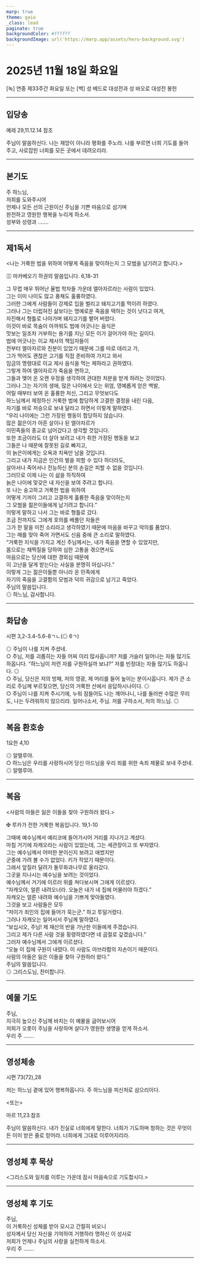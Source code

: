 ```yaml
---
marp: true
theme: gaia
_class: lead
paginate: true
backgroundColor: #ffffff
backgroundImage: url('https://marp.app/assets/hero-background.svg')
---
```


# 2025년 11월 18일 화요일

[녹] 연중 제33주간 화요일 또는 [백] 성 베드로 대성전과 성 바오로 대성전 봉헌  




---

## 입당송

예레 29,11.12.14 참조

주님이 말씀하신다. 나는 재앙이 아니라 평화를 주노라. 나를 부르면 너희 기도를 들어 주고, 사로잡힌 너희를 모든 곳에서 데려오리라.  
  


---

## 본기도

주 하느님,  
저희를 도와주시어  
언제나 모든 선의 근원이신 주님을 기쁜 마음으로 섬기며  
완전하고 영원한 행복을 누리게 하소서.  
성부와 성령과 …….  
  


---

## 제1독서

<나는 거룩한 법을 위하여 어떻게 죽음을 맞이하는지 그 모범을 남기려고 합니다.>

▥ 마카베오기 하권의 말씀입니다. 6,18-31

그 무렵 매우 뛰어난 율법 학자들 가운데 엘아자르라는 사람이 있었다.  
그는 이미 나이도 많고 풍채도 훌륭하였다.  
그러한 그에게 사람들이 강제로 입을 벌리고 돼지고기를 먹이려 하였다.  
그러나 그는 더럽혀진 삶보다는 명예로운 죽음을 택하는 것이 낫다고 여겨,  
자진해서 형틀로 나아가며 돼지고기를 뱉어 버렸다.  
이것이 바로 목숨이 아까워도 법에 어긋나는 음식은  
맛보는 일조차 거부하는 용기를 지닌 모든 이가 걸어가야 하는 길이다.  
법에 어긋나는 이교 제사의 책임자들이  
전부터 엘아자르와 친분이 있었기 때문에 그를 따로 데리고 가,  
그가 먹어도 괜찮은 고기를 직접 준비하여 가지고 와서  
임금의 명령대로 이교 제사 음식을 먹는 체하라고 권하였다.  
그렇게 하여 엘아자르가 죽음을 면하고,  
그들과 맺어 온 오랜 우정을 생각하여 관대한 처분을 받게 하려는 것이었다.  
그러나 그는 자기의 생애, 많은 나이에서 오는 위엄, 영예롭게 얻은 백발,  
어릴 때부터 보여 온 훌륭한 처신, 그리고 무엇보다도  
하느님께서 제정하신 거룩한 법에 합당하게 고결한 결정을 내린 다음,  
자기를 바로 저승으로 보내 달라고 하면서 이렇게 말하였다.  
“우리 나이에는 그런 가장된 행동이 합당하지 않습니다.  
많은 젊은이가 아흔 살이나 된 엘아자르가  
이민족들의 종교로 넘어갔다고 생각할 것입니다.  
또한 조금이라도 더 살아 보려고 내가 취한 가장된 행동을 보고  
그들은 나 때문에 잘못된 길로 빠지고,  
이 늙은이에게는 오욕과 치욕만 남을 것입니다.  
그리고 내가 지금은 인간의 벌을 피할 수 있다 하더라도,  
살아서나 죽어서나 전능하신 분의 손길은 피할 수 없을 것입니다.  
그러므로 이제 나는 이 삶을 하직하여  
늙은 나이에 맞갖은 내 자신을 보여 주려고 합니다.  
또 나는 숭고하고 거룩한 법을 위하여  
어떻게 기꺼이 그리고 고결하게 훌륭한 죽음을 맞이하는지  
그 모범을 젊은이들에게 남기려고 합니다.”  
이렇게 말하고 나서 그는 바로 형틀로 갔다.  
조금 전까지도 그에게 호의를 베풀던 자들은  
그가 한 말을 미친 소리라고 생각하였기 때문에 마음을 바꾸고 악의를 품었다.  
그는 매를 맞아 죽어 가면서도 신음 중에 큰 소리로 말하였다.  
“거룩한 지식을 가지고 계신 주님께서는, 내가 죽음을 면할 수 있었지만,  
몸으로는 채찍질을 당하여 심한 고통을 겪으면서도  
마음으로는 당신에 대한 경외심 때문에  
이 고난을 달게 받는다는 사실을 분명히 아십니다.”  
이렇게 그는 젊은이들뿐 아니라 온 민족에게  
자기의 죽음을 고결함의 모범과 덕의 귀감으로 남기고 죽었다.  
주님의 말씀입니다.  
◎ 하느님, 감사합니다.  
  


---

## 화답송

시편 3,2-3.4-5.6-8ㄱㄴ(◎ 6ㄱ)

◎ 주님이 나를 지켜 주셨네.  
○ 주님, 저를 괴롭히는 자들 어찌 이리 많사옵니까? 저를 거슬러 일어나는 자들 많기도 하옵니다. “하느님이 저런 자를 구원하실까 보냐?” 저를 빈정대는 자들 많기도 하옵니다. ◎  
○ 주님, 당신은 저의 방패, 저의 영광, 제 머리를 들어 높이는 분이시옵니다. 제가 큰 소리로 주님께 부르짖으면, 당신의 거룩한 산에서 응답하시나이다. ◎  
○ 주님이 나를 지켜 주시기에, 누워 잠들어도 나는 깨어나니, 나를 둘러싼 수많은 무리도, 나는 두려워하지 않으리라. 일어나소서, 주님. 저를 구하소서, 저의 하느님. ◎  
  


---

## 복음 환호송

1요한 4,10

◎ 알렐루야.  
○ 하느님은 우리를 사랑하시어 당신 아드님을 우리 죄를 위한 속죄 제물로 보내 주셨네.  
◎ 알렐루야.  
  


---

## 복음

<사람의 아들은 잃은 이들을 찾아 구원하러 왔다.>

✠ 루카가 전한 거룩한 복음입니다. 19,1-10

그때에 예수님께서 예리코에 들어가시어 거리를 지나가고 계셨다.  
마침 거기에 자캐오라는 사람이 있었는데, 그는 세관장이고 또 부자였다.  
그는 예수님께서 어떠한 분이신지 보려고 애썼지만  
군중에 가려 볼 수가 없었다. 키가 작았기 때문이다.  
그래서 앞질러 달려가 돌무화과나무로 올라갔다.  
그곳을 지나시는 예수님을 보려는 것이었다.  
예수님께서 거기에 이르러 위를 쳐다보시며 그에게 이르셨다.  
“자캐오야, 얼른 내려오너라. 오늘은 내가 네 집에 머물러야 하겠다.”  
자캐오는 얼른 내려와 예수님을 기쁘게 맞아들였다.  
그것을 보고 사람들은 모두  
“저이가 죄인의 집에 들어가 묵는군.” 하고 투덜거렸다.  
그러나 자캐오는 일어서서 주님께 말하였다.  
“보십시오, 주님! 제 재산의 반을 가난한 이들에게 주겠습니다.  
그리고 제가 다른 사람 것을 횡령하였다면 네 곱절로 갚겠습니다.”  
그러자 예수님께서 그에게 이르셨다.  
“오늘 이 집에 구원이 내렸다. 이 사람도 아브라함의 자손이기 때문이다.  
사람의 아들은 잃은 이들을 찾아 구원하러 왔다.”  
주님의 말씀입니다.  
◎ 그리스도님, 찬미합니다.  
  


---

## 예물 기도

주님,  
지극히 높으신 주님께 바치는 이 예물을 굽어보시어  
저희가 오롯이 주님을 사랑하며 살다가 영원한 생명을 얻게 하소서.  
우리 주 …….  
  


---

## 영성체송

시편 73(72),28

저는 하느님 곁에 있어 행복하옵니다. 주 하느님을 피신처로 삼으리이다.  
  
<또는>  
  
마르 11,23.참조  
  
주님이 말씀하신다. 내가 진실로 너희에게 말한다. 너희가 기도하며 청하는 것은 무엇이든 이미 받은 줄로 믿어라. 너희에게 그대로 이루어지리라.  


---

## 영성체 후 묵상

<그리스도와 일치를 이루는 가운데 잠시 마음속으로 기도합시다.>  


---

## 영성체 후 기도

주님,  
이 거룩하신 성체를 받아 모시고 간절히 비오니  
성자께서 당신 자신을 기억하여 거행하라 명하신 이 성사로  
저희가 언제나 주님의 사랑을 실천하게 하소서.  
우리 주 …….  
  


---